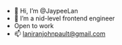 - 👋 Hi, I’m @JaypeeLan
- 👀 I’m a nid-level frontend engineer
- Open to work
- 📫 laniranjohnpault@gmail.com

<!---
JaypeeLan/JaypeeLan is a ✨ special ✨ repository because its `README.md` (this file) appears on your GitHub profile.
You can click the Preview link to take a look at your changes.
--->
